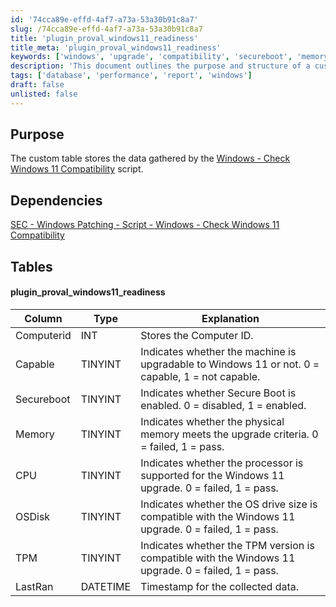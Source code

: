 ```yaml
---
id: '74cca89e-effd-4af7-a73a-53a30b91c8a7'
slug: /74cca89e-effd-4af7-a73a-53a30b91c8a7
title: 'plugin_proval_windows11_readiness'
title_meta: 'plugin_proval_windows11_readiness'
keywords: ['windows', 'upgrade', 'compatibility', 'secureboot', 'memory', 'cpu', 'osdisk', 'tpm']
description: 'This document outlines the purpose and structure of a custom table that stores data gathered by the Windows 11 Compatibility Check script. It details the dependencies and the specific columns used to assess whether a machine is eligible for an upgrade to Windows 11.'
tags: ['database', 'performance', 'report', 'windows']
draft: false
unlisted: false
---
```


## Purpose

The custom table stores the data gathered by the [Windows - Check Windows 11 Compatibility](<../scripts/Windows - Check Windows 11 Compatibility.md>) script.

## Dependencies

[SEC - Windows Patching - Script - Windows - Check Windows 11 Compatibility](<../scripts/Windows - Check Windows 11 Compatibility.md>)

## Tables

#### plugin_proval_windows11_readiness

| Column      | Type     | Explanation                                                                                     |
|-------------|----------|-------------------------------------------------------------------------------------------------|
| Computerid  | INT      | Stores the Computer ID.                                                                         |
| Capable     | TINYINT  | Indicates whether the machine is upgradable to Windows 11 or not. 0 = capable, 1 = not capable. |
| Secureboot  | TINYINT  | Indicates whether Secure Boot is enabled. 0 = disabled, 1 = enabled.                          |
| Memory      | TINYINT  | Indicates whether the physical memory meets the upgrade criteria. 0 = failed, 1 = pass.       |
| CPU         | TINYINT  | Indicates whether the processor is supported for the Windows 11 upgrade. 0 = failed, 1 = pass.|
| OSDisk      | TINYINT  | Indicates whether the OS drive size is compatible with the Windows 11 upgrade. 0 = failed, 1 = pass. |
| TPM         | TINYINT  | Indicates whether the TPM version is compatible with the Windows 11 upgrade. 0 = failed, 1 = pass. |
| LastRan     | DATETIME | Timestamp for the collected data.                                                               |


